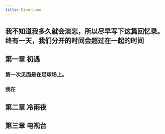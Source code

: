 ```yaml
---
title: RiverLoom
---
```


## 我不知道我多久就会淡忘，所以尽早写下这篇回忆录。终有一天，我们分开的时间会超过在一起的时间
## 第一章 初遇
### 第一次见面是在足球场上。
### 我在
## 第二章 冷雨夜
## 第三章 电视台
##
